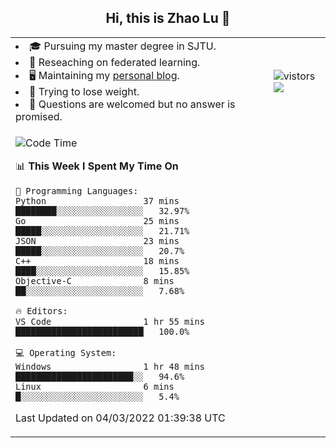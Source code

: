 <h2 align="center"> Hi, this is Zhao Lu 👋</h2>

<table style="overflow:hidden;">
    <tr> 
        <td>
            <li>🎓 Pursuing my master degree in SJTU.</li>
            <li>🌱 Reseaching on federated learning.</li>
            <li>🖥️ Maintaining my <a href="https://ifarewell.xyz">personal blog</a>.</li>
            <li>💪 Trying to lose weight.</li>
            <li>💬 Questions are welcomed but no answer is promised.</li> 
        </td>
        <td>
            <img src="https://visitor-badge.glitch.me/badge?page_id=ifarewell" alt="vistors" />
        <br>
          <img src="https://github-readme-stats.vercel.app/api?username=ifarewell&theme=graywhite&hide=prs,contribs&show_icons=true&hide_border=true&icon_color=CE1D2D&text_color=718096&bg_color=ffffff&hide_title=true" />
        </td>
    </tr>
    <tr>
        <td colspan="2">
            
<!--START_SECTION:waka-->
![Code Time](http://img.shields.io/badge/Code%20Time-101%20hrs%2035%20mins-blue)

📊 **This Week I Spent My Time On** 

```text
💬 Programming Languages: 
Python                   37 mins             ████████░░░░░░░░░░░░░░░░░   32.97% 
Go                       25 mins             █████░░░░░░░░░░░░░░░░░░░░   21.71% 
JSON                     23 mins             █████░░░░░░░░░░░░░░░░░░░░   20.7% 
C++                      18 mins             ████░░░░░░░░░░░░░░░░░░░░░   15.85% 
Objective-C              8 mins              ██░░░░░░░░░░░░░░░░░░░░░░░   7.68%

🔥 Editors: 
VS Code                  1 hr 55 mins        █████████████████████████   100.0%

💻 Operating System: 
Windows                  1 hr 48 mins        ███████████████████████░░   94.6% 
Linux                    6 mins              █░░░░░░░░░░░░░░░░░░░░░░░░   5.4%

```


 Last Updated on 04/03/2022 01:39:38 UTC
<!--END_SECTION:waka-->
            
</td></tr>
</table>

